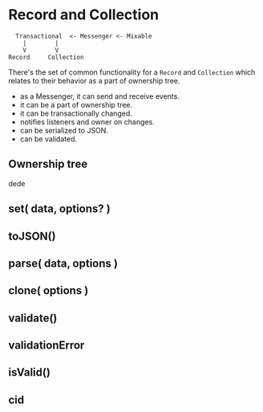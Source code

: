 # Record and Collection

```
  Transactional  <- Messenger <- Mixable
    |        |
    V        V
Record     Collection
```

There's the set of common functionality for a `Record` and `Collection`
which relates to their behavior as a part of ownership tree.

- as a Messenger, it can send and receive events.
- it can be a part of ownership tree.
- it can be transactionally changed.
- notifies listeners and owner on changes.
- can be serialized to JSON.
- can be validated.

## Ownership tree

dede

## set( data, options? )

## toJSON()

## parse( data, options )

## clone( options )

## validate()

## validationError

## isValid()

## cid